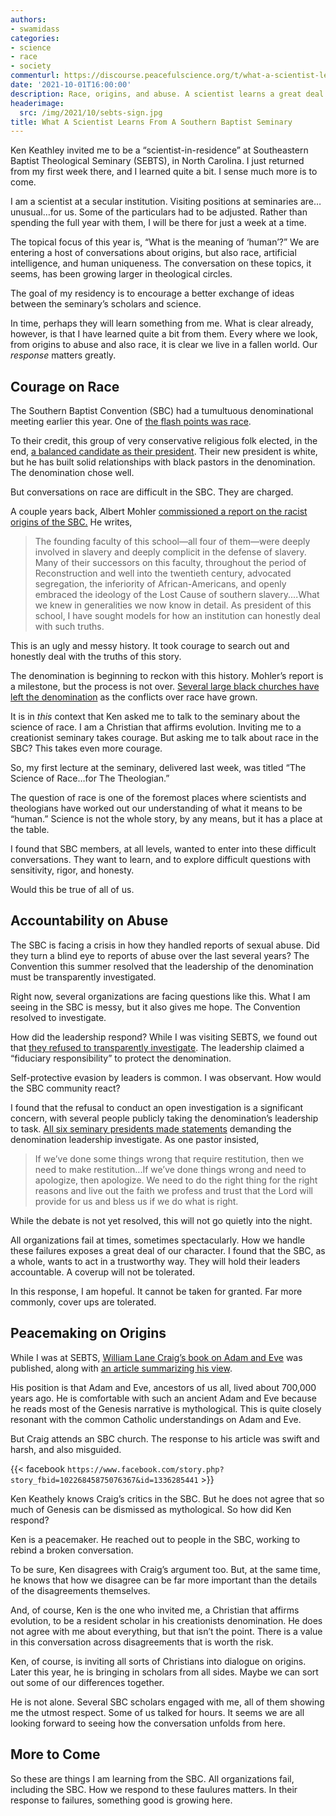 ```yaml
---
authors:
- swamidass
categories:
- science
- race
- society
commenturl: https://discourse.peacefulscience.org/t/what-a-scientist-learns-from-a-southern-baptist-seminary/14330
date: '2021-10-01T16:00:00'
description: Race, origins, and abuse. A scientist learns a great deal about courage and peacemaking from a week at a Southern Baptist seminary.
headerimage:
  src: /img/2021/10/sebts-sign.jpg
title: What A Scientist Learns From A Southern Baptist Seminary
---
```


Ken Keathley invited me to be a “scientist-in-residence” at Southeastern Baptist Theological Seminary (SEBTS), in North Carolina. I just returned from my first week there, and I learned quite a bit. I sense much more is to come. 

I am a scientist at a secular institution. Visiting positions at seminaries are…unusual…for us. Some of the particulars had to be adjusted. Rather than spending the full year with them, I will be there for just a week at a time.

The topical focus of this year is, “What is the meaning of ‘human’?” We are entering a host of conversations about origins, but also race, artificial intelligence, and human uniqueness.  The conversation on these topics, it seems, has been growing larger in theological circles.


The goal of my residency is to encourage a better exchange of ideas between the seminary’s scholars and science.


In time, perhaps they will learn something from me. What is clear already, however, is that I have learned quite a bit from them. Every where we look, from origins to abuse and also race, it is clear we live in a fallen world. Our *response* matters greatly.


## Courage on Race


The Southern Baptist Convention (SBC) had a tumultuous denominational meeting earlier this year. One of [the flash points was race](https://www.christianitytoday.com/news/2021/june/black-pastor-southern-baptist-naaf-frank-williams-crt-churc.html).


To their credit, this group of very conservative religious folk elected, in the end, [a balanced candidate as their president](https://religionnews.com/2021/06/15/ed-litton-a-pastor-known-for-racial-reconciliation-is-surprise-winner-for-sbc-president/). Their new president is white, but he has built solid relationships with black pastors in the denomination. The denomination chose well.

 

But conversations on race are difficult in the SBC. They are charged.

 

A couple years back, Albert Mohler [commissioned a report on the racist origins of the SBC.](https://www.sbts.edu/southern-project/)  He writes,

> The founding faculty of this school—all four of them—were deeply involved in slavery and deeply complicit in the defense of slavery. Many of their successors on this faculty, throughout the period of Reconstruction and well into the twentieth century, advocated segregation, the inferiority of African-Americans, and openly embraced the ideology of the Lost Cause of southern slavery....What we knew in generalities we now know in detail. As president of this school, I have sought models for how an institution can honestly deal with such truths. 

This is an ugly and messy history. It took courage to search out and honestly deal with the truths of this story.

The denomination is beginning to reckon with this history. Mohler’s report is a milestone, but the process is not over. [Several large black churches have left the denomination](https://www.washingtonpost.com/religion/2020/12/23/black-pastors-break-southern-baptist-critical-race-theory/) as the conflicts over race have grown.


It is in _this_ context that Ken asked me to talk to the seminary about the science of race. I am a Christian that affirms evolution. Inviting me to a creationist seminary takes courage. But asking me to talk about race in the SBC? This takes even more courage.

 

So, my first lecture at the seminary, delivered last week, was titled “The Science of Race…for The Theologian.” 


The question of race is one of the foremost places where scientists and theologians have worked out our understanding of what it means to be “human.” Science is not the whole story, by any means, but it has a place at the table. 

I found that SBC members, at all levels,  wanted to enter into these difficult conversations. They want to learn, and to explore difficult questions with sensitivity, rigor, and honesty.

 Would this be true of all of us.


## Accountability on Abuse

 
The SBC is facing a crisis in how they handled reports of sexual abuse. Did they turn a blind eye to reports of abuse over the last several years? The Convention this summer resolved that the leadership of the denomination must be transparently investigated. 

Right now, several organizations are facing questions like this. What I am seeing in the SBC is messy, but it also gives me hope. The Convention resolved to investigate. 

How did the leadership respond? While I was visiting SEBTS, we found out that [they refused to transparently investigate](https://baptistnews.com/article/sbc-executive-committee-declines-for-a-second-time-to-comply-with-will-of-convention-messengers-on-sexual-abuse-investigation/). The leadership claimed a “fiduciary responsibility” to protect the denomination.

Self-protective evasion by leaders is common. I was observant. How would the SBC community react?

I found that the refusal to conduct an open investigation is a significant concern, with several people publicly taking the denomination’s leadership to task. [All six seminary presidents made statements](https://www.washingtonpost.com/religion/southern-baptist-seminary-heads-join-chorus-of-critics-as-leaders-balk-on-abuse-probe/2021/09/30/ee35df0e-2238-11ec-a8d9-0827a2a4b915_story.html) demanding the denomination leadership investigate. As one pastor insisted,

> If we’ve done some things wrong that require restitution, then we need to make restitution...If we’ve done things wrong and need to apologize, then apologize. We need to do the right thing for the right reasons and live out the faith we profess and trust that the Lord will provide for us and bless us if we do what is right.

While the debate is not yet resolved, this will not go quietly into the night.

All organizations fail at times, sometimes spectacularly. How we handle these failures exposes a great deal of our character. I found that the SBC, as a whole, wants to act in a trustworthy way. They will hold their leaders accountable. A coverup will not be tolerated.

In this response, I am hopeful. It cannot be taken for granted. Far more commonly, cover ups are tolerated.


## Peacemaking on Origins

While I was at SEBTS, [William Lane Craig’s book on Adam and Eve](https://www.amazon.com/dp/B08ZSN6BY4) was published, along with [an article summarizing his view](https://www.firstthings.com/article/2021/10/the-historical-adam).  

His position is that Adam and Eve, ancestors of us all, lived about 700,000 years ago. He is comfortable with such an ancient Adam and Eve because he reads most of the Genesis narrative is mythological. This is quite closely resonant with the common Catholic understandings on Adam and Eve.

But Craig attends an SBC church. The response to his article was swift and harsh, and also misguided.

{{< facebook `https://www.facebook.com/story.php?story_fbid=10226845875076367&id=1336285441` >}}

Ken Keathely knows Craig’s critics in the SBC. But he does not agree that so much of Genesis can be dismissed as mythological. So how did Ken respond?

Ken is a peacemaker. He reached out to people in the SBC, working to rebind a broken conversation.

To be sure, Ken disagrees with Craig’s argument too. But, at the same time, he knows that how we disagree can be far more important than the details of the disagreements themselves. 

And, of course, Ken is the one who invited me, a Christian that affirms evolution, to be a resident scholar in his creationists denomination. He does not agree with me about everything, but that isn’t the point. There is a value in this conversation across disagreements that is worth the risk.

Ken, of course, is inviting all sorts of Christians into dialogue on origins. Later this year, he is bringing in scholars from all sides. Maybe we can sort out some of our differences together.

He is not alone. Several SBC scholars engaged with me, all of them showing me the utmost respect. Some of us talked for hours. It seems we are all looking forward to seeing how the conversation unfolds from here.

## More to Come


So these are things I am learning from the SBC.  All organizations fail, including the SBC. How we respond to these faulures matters. In their response to failures, something good is growing here.  

